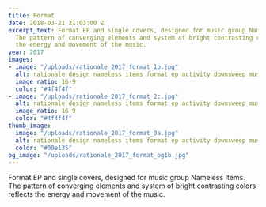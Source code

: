 ```yaml
---
title: Format
date: 2018-03-21 21:03:00 Z
excerpt_text: Format EP and single covers, designed for music group Nameless Items.
  The pattern of converging elements and system of bright contrasting colors reflects
  the energy and movement of the music.
year: 2017
images:
- image: "/uploads/rationale_2017_format_1b.jpg"
  alt: rationale design nameless items format ep activity downsweep music album cover
  image_ratio: 16-9
  color: "#4f4f4f"
- image: "/uploads/rationale_2017_format_2c.jpg"
  alt: rationale design nameless items format ep activity downsweep music album cover
  image_ratio: 16-9
  color: "#4f4f4f"
thumb_image:
  image: "/uploads/rationale_2017_format_0a.jpg"
  alt: rationale design nameless items format ep activity downsweep music album cover
  color: "#00e135"
og_image: "/uploads/rationale_2017_format_og1b.jpg"
---
```


Format EP and single covers, designed for music group Nameless Items. The pattern of converging elements and system of bright contrasting colors reflects the energy and movement of the music.